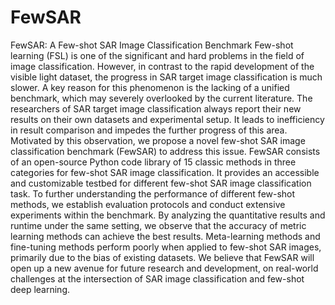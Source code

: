 # FewSAR
FewSAR: A Few-shot SAR Image Classification Benchmark Few-shot learning (FSL) is one of the significant and hard problems in the field of image classification. However, in contrast to the rapid development of the visible light dataset, the progress in SAR target image classification is much slower. A key reason for this phenomenon is the lacking of a unified benchmark, which may severely overlooked by the current literature. The researchers of SAR target image classification always report their new results on their own datasets and experimental setup. It leads to inefficiency in result comparison and impedes the further progress of this area. Motivated by this observation, we propose a novel few-shot SAR image classification benchmark (FewSAR) to address this issue. FewSAR consists of an open-source Python code library of 15 classic methods in three categories for few-shot SAR image classification. It provides an accessible and customizable testbed for different few-shot SAR image classification task. To further understanding the performance of different few-shot methods, we establish evaluation protocols and conduct extensive experiments within the benchmark. By analyzing the quantitative results and runtime under the same setting, we observe that the accuracy of metric learning methods can achieve the best results. Meta-learning methods and fine-tuning methods perform poorly when applied to few-shot SAR images, primarily due to the bias of existing datasets. We believe that FewSAR will open up a new avenue for future research and development, on real-world challenges at the intersection of SAR image classification and few-shot deep learning.
